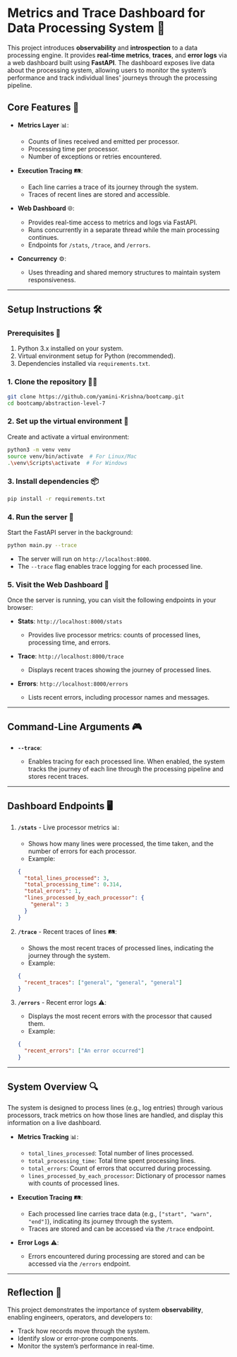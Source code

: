 
# **Metrics and Trace Dashboard for Data Processing System** 🌟

This project introduces **observability** and **introspection** to a data processing engine. It provides **real-time metrics**, **traces**, and **error logs** via a web dashboard built using **FastAPI**. The dashboard exposes live data about the processing system, allowing users to monitor the system’s performance and track individual lines' journeys through the processing pipeline.

## **Core Features** 🚀

* **Metrics Layer** 📊:

  * Counts of lines received and emitted per processor.
  * Processing time per processor.
  * Number of exceptions or retries encountered.

* **Execution Tracing** 🛤️:

  * Each line carries a trace of its journey through the system.
  * Traces of recent lines are stored and accessible.

* **Web Dashboard** 🌐:

  * Provides real-time access to metrics and logs via FastAPI.
  * Runs concurrently in a separate thread while the main processing continues.
  * Endpoints for `/stats`, `/trace`, and `/errors`.

* **Concurrency** ⚙️:

  * Uses threading and shared memory structures to maintain system responsiveness.

---

## **Setup Instructions** 🛠️

### Prerequisites 🔧

1. Python 3.x installed on your system.
2. Virtual environment setup for Python (recommended).
3. Dependencies installed via `requirements.txt`.

### 1. **Clone the repository** 🧑‍💻

```bash
git clone https://github.com/yamini-Krishna/bootcamp.git
cd bootcamp/abstraction-level-7
```

### 2. **Set up the virtual environment** 🌱

Create and activate a virtual environment:

```bash
python3 -m venv venv
source venv/bin/activate  # For Linux/Mac
.\venv\Scripts\activate  # For Windows
```

### 3. **Install dependencies** 📦

```bash
pip install -r requirements.txt
```

### 4. **Run the server** 🚀

Start the FastAPI server in the background:

```bash
python main.py --trace
```

* The server will run on `http://localhost:8000`.
* The `--trace` flag enables trace logging for each processed line.

### 5. **Visit the Web Dashboard** 📱

Once the server is running, you can visit the following endpoints in your browser:

* **Stats**: `http://localhost:8000/stats`

  * Provides live processor metrics: counts of processed lines, processing time, and errors.
* **Trace**: `http://localhost:8000/trace`

  * Displays recent traces showing the journey of processed lines.
* **Errors**: `http://localhost:8000/errors`

  * Lists recent errors, including processor names and messages.

---

## **Command-Line Arguments** 🎮

* **`--trace`**:

  * Enables tracing for each processed line. When enabled, the system tracks the journey of each line through the processing pipeline and stores recent traces.

---

## **Dashboard Endpoints** 🖥️

1. **`/stats`** - Live processor metrics 📊:

   * Shows how many lines were processed, the time taken, and the number of errors for each processor.
   * Example:

   ```json
   {
     "total_lines_processed": 3,
     "total_processing_time": 0.314,
     "total_errors": 1,
     "lines_processed_by_each_processor": {
       "general": 3
     }
   }
   ```

2. **`/trace`** - Recent traces of lines 🛤️:

   * Shows the most recent traces of processed lines, indicating the journey through the system.
   * Example:

   ```json
   {
     "recent_traces": ["general", "general", "general"]
   }
   ```

3. **`/errors`** - Recent error logs ⚠️:

   * Displays the most recent errors with the processor that caused them.
   * Example:

   ```json
   {
     "recent_errors": ["An error occurred"]
   }
   ```

---

## **System Overview** 🔍

The system is designed to process lines (e.g., log entries) through various processors, track metrics on how those lines are handled, and display this information on a live dashboard.

* **Metrics Tracking** 📊:

  * `total_lines_processed`: Total number of lines processed.
  * `total_processing_time`: Total time spent processing lines.
  * `total_errors`: Count of errors that occurred during processing.
  * `lines_processed_by_each_processor`: Dictionary of processor names with counts of processed lines.

* **Execution Tracing** 🛤️:

  * Each processed line carries trace data (e.g., `["start", "warn", "end"]`), indicating its journey through the system.
  * Traces are stored and can be accessed via the `/trace` endpoint.

* **Error Logs** ⚠️:

  * Errors encountered during processing are stored and can be accessed via the `/errors` endpoint.

---

## **Reflection** 💭

This project demonstrates the importance of system **observability**, enabling engineers, operators, and developers to:

* Track how records move through the system.
* Identify slow or error-prone components.
* Monitor the system’s performance in real-time.


